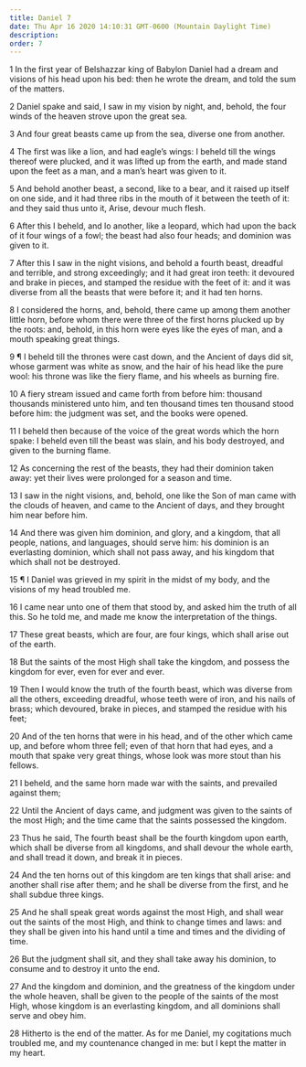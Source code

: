 ```yaml
---
title: Daniel 7
date: Thu Apr 16 2020 14:10:31 GMT-0600 (Mountain Daylight Time)
description: 
order: 7
---
```


<p>
  1 In the first year of Belshazzar king of Babylon Daniel had a dream and
  visions of his head upon his bed: then he wrote the dream, and told the sum of
  the matters.
</p>
<p>
  2 Daniel spake and said, I saw in my vision by night, and, behold, the four
  winds of the heaven strove upon the great sea.
</p>
<p>3 And four great beasts came up from the sea, diverse one from another.</p>
<p>
  4 The first was like a lion, and had eagle&#x2019;s wings: I beheld till the
  wings thereof were plucked, and it was lifted up from the earth, and made
  stand upon the feet as a man, and a man&#x2019;s heart was given to it.
</p>
<p>
  5 And behold another beast, a second, like to a bear, and it raised up itself
  on one side, and it had three ribs in the mouth of it between the teeth of it:
  and they said thus unto it, Arise, devour much flesh.
</p>
<p>
  6 After this I beheld, and lo another, like a leopard, which had upon the back
  of it four wings of a fowl; the beast had also four heads; and dominion was
  given to it.
</p>
<p>
  7 After this I saw in the night visions, and behold a fourth beast, dreadful
  and terrible, and strong exceedingly; and it had great iron teeth: it devoured
  and brake in pieces, and stamped the residue with the feet of it: and it was
  diverse from all the beasts that were before it; and it had ten horns.
</p>
<p>
  8 I considered the horns, and, behold, there came up among them another little
  horn, before whom there were three of the first horns plucked up by the roots:
  and, behold, in this horn were eyes like the eyes of man, and a mouth speaking
  great things.
</p>
<p>
  9 &#xB6; I beheld till the thrones were cast down, and the Ancient of days did
  sit, whose garment was white as snow, and the hair of his head like the pure
  wool: his throne was like the fiery flame, and his wheels as burning fire.
</p>
<p>
  10 A fiery stream issued and came forth from before him: thousand thousands
  ministered unto him, and ten thousand times ten thousand stood before him: the
  judgment was set, and the books were opened.
</p>
<p>
  11 I beheld then because of the voice of the great words which the horn spake:
  I beheld even till the beast was slain, and his body destroyed, and given to
  the burning flame.
</p>
<p>
  12 As concerning the rest of the beasts, they had their dominion taken away:
  yet their lives were prolonged for a season and time.
</p>
<p>
  13 I saw in the night visions, and, behold, one like the Son of man came with
  the clouds of heaven, and came to the Ancient of days, and they brought him
  near before him.
</p>
<p>
  14 And there was given him dominion, and glory, and a kingdom, that all
  people, nations, and languages, should serve him: his dominion is an
  everlasting dominion, which shall not pass away, and his kingdom that which
  shall not be destroyed.
</p>
<p>
  15 &#xB6; I Daniel was grieved in my spirit in the midst of my body, and the
  visions of my head troubled me.
</p>
<p>
  16 I came near unto one of them that stood by, and asked him the truth of all
  this. So he told me, and made me know the interpretation of the things.
</p>
<p>
  17 These great beasts, which are four, are four kings, which shall arise out
  of the earth.
</p>
<p>
  18 But the saints of the most High shall take the kingdom, and possess the
  kingdom for ever, even for ever and ever.
</p>
<p>
  19 Then I would know the truth of the fourth beast, which was diverse from all
  the others, exceeding dreadful, whose teeth were of iron, and his nails of
  brass; which devoured, brake in pieces, and stamped the residue with his feet;
</p>
<p>
  20 And of the ten horns that were in his head, and of the other which came up,
  and before whom three fell; even of that horn that had eyes, and a mouth that
  spake very great things, whose look was more stout than his fellows.
</p>
<p>
  21 I beheld, and the same horn made war with the saints, and prevailed against
  them;
</p>
<p>
  22 Until the Ancient of days came, and judgment was given to the saints of the
  most High; and the time came that the saints possessed the kingdom.
</p>
<p>
  23 Thus he said, The fourth beast shall be the fourth kingdom upon earth,
  which shall be diverse from all kingdoms, and shall devour the whole earth,
  and shall tread it down, and break it in pieces.
</p>
<p>
  24 And the ten horns out of this kingdom are ten kings that shall arise: and
  another shall rise after them; and he shall be diverse from the first, and he
  shall subdue three kings.
</p>
<p>
  25 And he shall speak great words against the most High, and shall wear out
  the saints of the most High, and think to change times and laws: and they
  shall be given into his hand until a time and times and the dividing of time.
</p>
<p>
  26 But the judgment shall sit, and they shall take away his dominion, to
  consume and to destroy it unto the end.
</p>
<p>
  27 And the kingdom and dominion, and the greatness of the kingdom under the
  whole heaven, shall be given to the people of the saints of the most High,
  whose kingdom is an everlasting kingdom, and all dominions shall serve and
  obey him.
</p>
<p>
  28 Hitherto is the end of the matter. As for me Daniel, my cogitations much
  troubled me, and my countenance changed in me: but I kept the matter in my
  heart.
</p>

